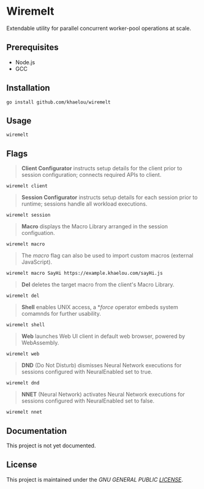 # Wiremelt

Extendable utility for parallel concurrent worker-pool operations at scale.

## Prerequisites
* Node.js
* GCC

## Installation
```
go install github.com/khaelou/wiremelt
```

## Usage

```
wiremelt
```

## Flags

> **Client Configurator** instructs setup details for the client prior to session configuration; connects required APIs to client.

```
wiremelt client
```
> **Session Configurator** instructs setup details for each session prior to runtime; sessions handle all workload executions.
```
wiremelt session
```
> **Macro** displays the Macro Library arranged in the session configuation.
```
wiremelt macro
```
> The *macro* flag can also be used to import custom macros (external JavaScript).
```
wiremelt macro SayHi https://example.khaelou.com/sayHi.js
```

> **Del** deletes the target macro from the client's Macro Library.
```
wiremelt del
```
> **Shell** enables UNIX access, a **force* operator embeds system comamnds for further usability.
```
wiremelt shell
```
> **Web** launches Web UI client in default web browser, powered by WebAssembly.
```
wiremelt web
```

> **DND** (Do Not Disturb) dismisses Neural Network executions for sessions configured with NeuralEnabled set to true.
```
wiremelt dnd
```

> **NNET** (Neural Network) activates Neural Network executions for sessions configured with NeuralEnabled set to false.
```
wiremelt nnet
```

## Documentation

This project is not yet documented.

## License

This project is maintained under the *GNU GENERAL PUBLIC [LICENSE](/LICENSE)*.
